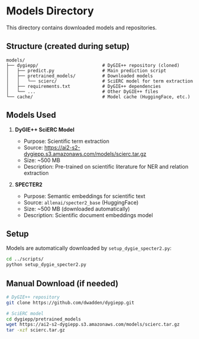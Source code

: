 # Models Directory

This directory contains downloaded models and repositories.

## Structure (created during setup)

```
models/
├── dygiepp/                        # DyGIE++ repository (cloned)
│   ├── predict.py                  # Main prediction script
│   ├── pretrained_models/          # Downloaded models
│   │   └── scierc/                 # SciERC model for term extraction
│   ├── requirements.txt            # DyGIE++ dependencies
│   └── ...                         # Other DyGIE++ files
└── cache/                          # Model cache (HuggingFace, etc.)
```

## Models Used

1. **DyGIE++ SciERC Model**
   - Purpose: Scientific term extraction
   - Source: https://ai2-s2-dygiepp.s3.amazonaws.com/models/scierc.tar.gz
   - Size: ~500 MB
   - Description: Pre-trained on scientific literature for NER and relation extraction

2. **SPECTER2**
   - Purpose: Semantic embeddings for scientific text
   - Source: `allenai/specter2_base` (HuggingFace)
   - Size: ~500 MB (downloaded automatically)
   - Description: Scientific document embeddings model

## Setup

Models are automatically downloaded by `setup_dygie_specter2.py`:

```bash
cd ../scripts/
python setup_dygie_specter2.py
```

## Manual Download (if needed)

```bash
# DyGIE++ repository
git clone https://github.com/dwadden/dygiepp.git

# SciERC model
cd dygiepp/pretrained_models
wget https://ai2-s2-dygiepp.s3.amazonaws.com/models/scierc.tar.gz
tar -xzf scierc.tar.gz
```
